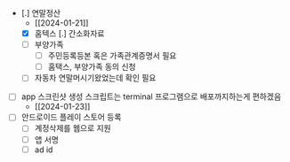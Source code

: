 - [.] 연말정산
  - [[2024-01-21]]
  - [X] 홈텍스 [.] 간소화자료
  - [ ] 부양가족
    - [ ] 주민등록등본 혹은 가족관계증명서 필요
    - [ ] 홈택스,  부양가족 동의 신청
  - [ ] 자동차 연말머시기왔었는데 확인 필요
- [ ] app 스크린샷 생성 스크립트는 terminal 프로그램으로 배포까지하는게 편하겠음
  + [[2024-01-23]]
- [ ] 안드로이드 플레이 스토어 등록
  - [ ] 계정삭제를 웹으로 지원
  - [ ] 앱 서명
  - [ ] ad id
